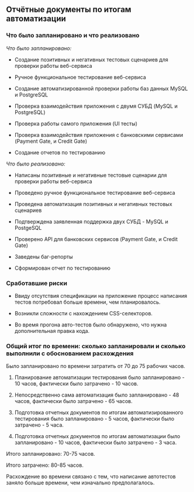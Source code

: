 ## Отчётные документы по итогам автоматизации

### Что было запланировано и что реализовано

*Что было запланировано:*

* Создание  позитивных и негативных тестовых сценариев для проверки работы веб-сервиса

* Ручное функциональное тестирование веб-сервиса

* Создание автоматизированной проверки работы баз данных MySQL и PostgreSQL

* Проверка взаимодействия приложения с двумя СУБД (MySQL и PostgreSQL)

* Проверка работы самого приложения (UI тесты)

* Проверка взаимодействия приложения с банковскими сервисами (Payment Gate, и Credit Gate)

* Создание отчетов по тестированию

*Что было реализовано:*

* Написаны  позитивные и негативные тестовые сценарии для проверки работы веб-сервиса

* Проведено ручное функциональное тестирование веб-сервиса

* Проведена автоматизация позитивных и негативных тестовых сценариев

* Подтверждена заявленная поддержка двух СУБД - MySQL и PostgeSQL

* Проверено API для банковских сервисов (Payment Gate, и Credit Gate)

* Заведены баг-репорты

* Сформирован отчет по тестированию

### Сработавшие риски

* Ввиду отсутствия спецификации на приложение процесс написания тестов потребовал больше времени, чем планировалось.

* Возникли сложности с нахождением CSS-селекторов.

* Во время прогона авто-тестов было обнаружено, что нужна дополнительная правка кода.

### Общий итог по времени: сколько запланировали и сколько выполнили с обоснованием расхождения

Было запланировано по времени затратить от 70 до 75 рабочих часов.

1. Планирование автоматизации тестирования было запланировано - 10 часов, фактически было затрачено - 10 часов.

2. Непосредственно сама автоматизация было запланировано - 48 часов, фактически было затрачено - 65 часов. 

3. Подготовка отчетных документов по итогам автоматизированного тестирования было запланировано - 5 часов, фактически было затрачено - 5 часа.

4. Подготовка отчетных документов по итогам автоматизации было запланировано - 10 часов, фактически было затрачено - 3 часа.

Итого запланировано: 70-75 часов.

Итого затрачено: 80-85 часов.

Расхождение во времени связано с тем, что написание автотестов заняло больше времени, чем изначально предполагалось. 
